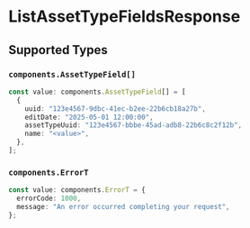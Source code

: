 # ListAssetTypeFieldsResponse


## Supported Types

### `components.AssetTypeField[]`

```typescript
const value: components.AssetTypeField[] = [
  {
    uuid: "123e4567-9dbc-41ec-b2ee-22b6cb18a27b",
    editDate: "2025-05-01 12:00:00",
    assetTypeUuid: "123e4567-bbbe-45ad-adb8-22b6c8c2f12b",
    name: "<value>",
  },
];
```

### `components.ErrorT`

```typescript
const value: components.ErrorT = {
  errorCode: 1000,
  message: "An error occurred completing your request",
};
```

